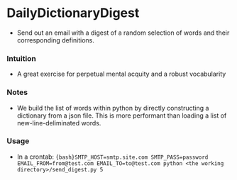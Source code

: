 # DailyDictionaryDigest

-   Send out an email with a digest of a random selection of words and their corresponding definitions.

### Intuition
-   A great exercise for perpetual mental acquity and a robust vocabularity

### Notes
-   We build the list of words within python by directly constructing a dictionary from a json file. This is more
    performant than loading a list of new-line-deliminated words.

### Usage
-   In a crontab: ```{bash}SMTP_HOST=smtp.site.com SMTP_PASS=password EMAIL_FROM=from@test.com EMAIL_TO=to@test.com python <the working directory>/send_digest.py 5```
